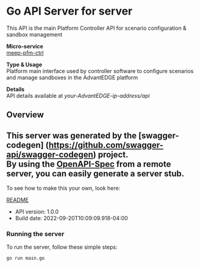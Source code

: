 # Go API Server for server

This API is the main Platform Controller API for scenario configuration & sandbox management <p>**Micro-service**<br>[meep-pfm-ctrl](https://github.com/InterDigitalInc/AdvantEDGE/tree/master/go-apps/meep-platform-ctrl) <p>**Type & Usage**<br>Platform main interface used by controller software to configure scenarios and manage sandboxes in the AdvantEDGE platform <p>**Details**<br>API details available at _your-AdvantEDGE-ip-address/api_

## Overview
This server was generated by the [swagger-codegen]
(https://github.com/swagger-api/swagger-codegen) project.  
By using the [OpenAPI-Spec](https://github.com/OAI/OpenAPI-Specification) from a remote server, you can easily generate a server stub.  
-

To see how to make this your own, look here:

[README](https://github.com/swagger-api/swagger-codegen/blob/master/README.md)

- API version: 1.0.0
- Build date: 2022-09-20T10:09:09.918-04:00


### Running the server
To run the server, follow these simple steps:

```
go run main.go
```

